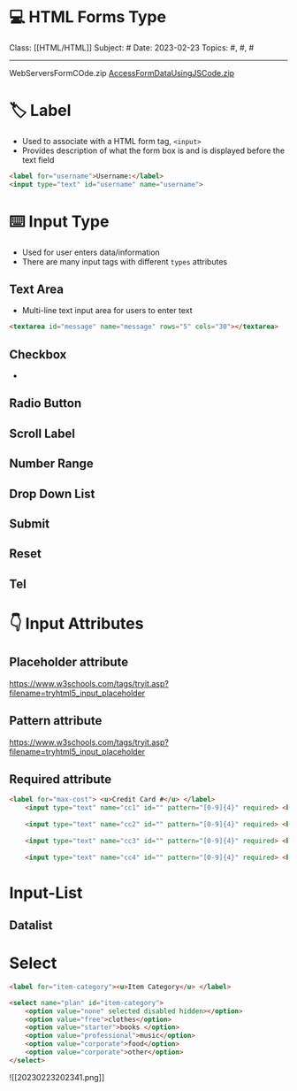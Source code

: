 # 💻 HTML Forms Type
Class: [[HTML/HTML]]
Subject: #
Date: 2023-02-23
Topics: #, #, # 

---


WebServersFormCOde.zip
[AccessFormDataUsingJSCode.zip](https://www.cs.umd.edu/class/spring2023/cmsc335/prot/lectures/Week09/AccessFormDataUsingJSCode.zip)


# 🏷️ Label
- Used to associate with a HTML form tag, `<input>`
- Provides description of what the form box is and is displayed before the text field
```html
<label for="username">Username:</label>
<input type="text" id="username" name="username">
```


# ⌨️ Input Type
- Used for user enters data/information
- There are many input tags with different `types` attributes

## Text Area
- Multi-line text input area for users to enter text
```html
<textarea id="message" name="message" rows="5" cols="30"></textarea>
```

## Checkbox 
- 

## Radio Button

## Scroll Label



## Number Range


## Drop Down List



## Submit


## Reset

## Tel

# 👇 Input Attributes
## Placeholder attribute
https://www.w3schools.com/tags/tryit.asp?filename=tryhtml5_input_placeholder

## Pattern attribute
https://www.w3schools.com/tags/tryit.asp?filename=tryhtml5_input_placeholder

## Required attribute
```html
<label for="max-cost"> <u>Credit Card #</u> </label>
	<input type="text" name="cc1" id="" pattern="[0-9]{4}" required> <br> <br>
	
	<input type="text" name="cc2" id="" pattern="[0-9]{4}" required> <br> <br>
	
	<input type="text" name="cc3" id="" pattern="[0-9]{4}" required> <br> <br>
	
	<input type="text" name="cc4" id="" pattern="[0-9]{4}" required> <br> <br>
```


# Input-List
## Datalist


# Select
```html
<label for="item-category"><u>Item Category</u> </label>

<select name="plan" id="item-category">
	<option value="none" selected disabled hidden></option>
	<option value="free">clothes</option>
	<option value="starter">books </option>
	<option value="professional">music</option>
	<option value="corporate">food</option>
	<option value="corporate">other</option>
</select>
```

![[20230223202341.png]]
